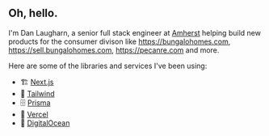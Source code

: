 ## Oh, hello.

I'm Dan Laugharn, a senior full stack engineer at [Amherst](https://www.amherst.com) helping build new products for the consumer divison like https://bungalohomes.com, https://sell.bungalohomes.com, https://pecanre.com and more.

Here are some of the libraries and services I've been using:

- 🏗 [Next.js](https://github.com/vercel/next.js)
- 🎨 [Tailwind](https://github.com/tailwindlabs/tailwindcss)
- 🗄 [Prisma](https://github.com/prisma/prisma)
- 📠 [Vercel](https://vercel.com)
- 📡 [DigitalOcean](https://www.digitalocean.com/products/managed-databases/)

